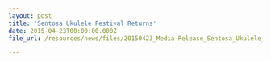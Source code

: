 ```yaml
---
layout: post
title: 'Sentosa Ukulele Festival Returns'
date: 2015-04-23T00:00:00.000Z
file_url: /resources/news/files/20150423_Media-Release_Sentosa_Ukulele_Festival_Returns.pdf

---
```


